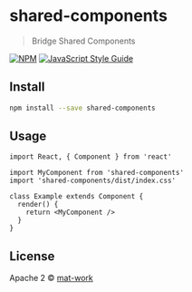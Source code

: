 # shared-components

> Bridge Shared Components

[![NPM](https://img.shields.io/npm/v/shared-components.svg)](https://www.npmjs.com/package/shared-components) [![JavaScript Style Guide](https://img.shields.io/badge/code_style-standard-brightgreen.svg)](https://standardjs.com)

## Install

```bash
npm install --save shared-components
```

## Usage

```tsx
import React, { Component } from 'react'

import MyComponent from 'shared-components'
import 'shared-components/dist/index.css'

class Example extends Component {
  render() {
    return <MyComponent />
  }
}
```

## License

Apache 2 © [mat-work](https://github.com/mat-work)
